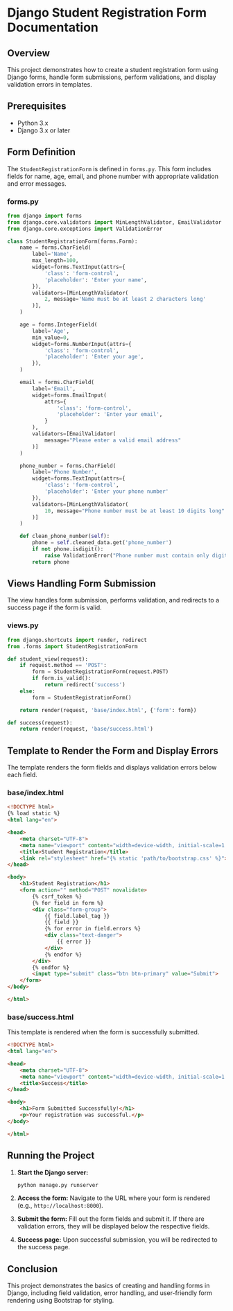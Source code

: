 
# Django Student Registration Form Documentation

## Overview

This project demonstrates how to create a student registration form using Django forms, handle form submissions, perform validations, and display validation errors in templates.

## Prerequisites

- Python 3.x
- Django 3.x or later

## Form Definition

The `StudentRegistrationForm` is defined in `forms.py`. This form includes fields for name, age, email, and phone number with appropriate validation and error messages.

### forms.py

```python
from django import forms
from django.core.validators import MinLengthValidator, EmailValidator
from django.core.exceptions import ValidationError

class StudentRegistrationForm(forms.Form):
    name = forms.CharField(
        label='Name',
        max_length=100,
        widget=forms.TextInput(attrs={
            'class': 'form-control',
            'placeholder': 'Enter your name',
        }),
        validators=[MinLengthValidator(
            2, message='Name must be at least 2 characters long'
        )],
    )

    age = forms.IntegerField(
        label='Age',
        min_value=0,
        widget=forms.NumberInput(attrs={
            'class': 'form-control',
            'placeholder': 'Enter your age',
        }),
    )

    email = forms.CharField(
        label='Email',
        widget=forms.EmailInput(
            attrs={
                'class': 'form-control',
                'placeholder': 'Enter your email',
            }
        ),
        validators=[EmailValidator(
            message="Please enter a valid email address"
        )]
    )

    phone_number = forms.CharField(
        label='Phone Number',
        widget=forms.TextInput(attrs={
            'class': 'form-control',
            'placeholder': 'Enter your phone number'
        }),
        validators=[MinLengthValidator(
            10, message="Phone number must be at least 10 digits long"
        )]
    )

    def clean_phone_number(self):
        phone = self.cleaned_data.get('phone_number')
        if not phone.isdigit():
            raise ValidationError("Phone number must contain only digits")
        return phone
```

## Views Handling Form Submission

The view handles form submission, performs validation, and redirects to a success page if the form is valid.

### views.py

```python
from django.shortcuts import render, redirect
from .forms import StudentRegistrationForm

def student_view(request):
    if request.method == 'POST':
        form = StudentRegistrationForm(request.POST)
        if form.is_valid():
            return redirect('success')
    else:
        form = StudentRegistrationForm()

    return render(request, 'base/index.html', {'form': form})

def success(request):
    return render(request, 'base/success.html')
```

## Template to Render the Form and Display Errors

The template renders the form fields and displays validation errors below each field.

### base/index.html

```html
<!DOCTYPE html>
{% load static %}
<html lang="en">

<head>
    <meta charset="UTF-8">
    <meta name="viewport" content="width=device-width, initial-scale=1.0">
    <title>Student Registration</title>
    <link rel="stylesheet" href="{% static 'path/to/bootstrap.css' %}"> <!-- Adjust the path to your Bootstrap CSS -->
</head>

<body>
    <h1>Student Registration</h1>
    <form action="" method="POST" novalidate>
        {% csrf_token %}
        {% for field in form %}
        <div class="form-group">
            {{ field.label_tag }}
            {{ field }}
            {% for error in field.errors %}
            <div class="text-danger">
                {{ error }}
            </div>
            {% endfor %}
        </div>
        {% endfor %}
        <input type="submit" class="btn btn-primary" value="Submit">
    </form>
</body>

</html>
```

### base/success.html

This template is rendered when the form is successfully submitted.

```html
<!DOCTYPE html>
<html lang="en">

<head>
    <meta charset="UTF-8">
    <meta name="viewport" content="width=device-width, initial-scale=1.0">
    <title>Success</title>
</head>

<body>
    <h1>Form Submitted Successfully!</h1>
    <p>Your registration was successful.</p>
</body>

</html>
```

## Running the Project

1. **Start the Django server:**
   ```bash
   python manage.py runserver
   ```

2. **Access the form:**
   Navigate to the URL where your form is rendered (e.g., `http://localhost:8000`).

3. **Submit the form:**
   Fill out the form fields and submit it. If there are validation errors, they will be displayed below the respective fields.

4. **Success page:**
   Upon successful submission, you will be redirected to the success page.

## Conclusion

This project demonstrates the basics of creating and handling forms in Django, including field validation, error handling, and user-friendly form rendering using Bootstrap for styling.